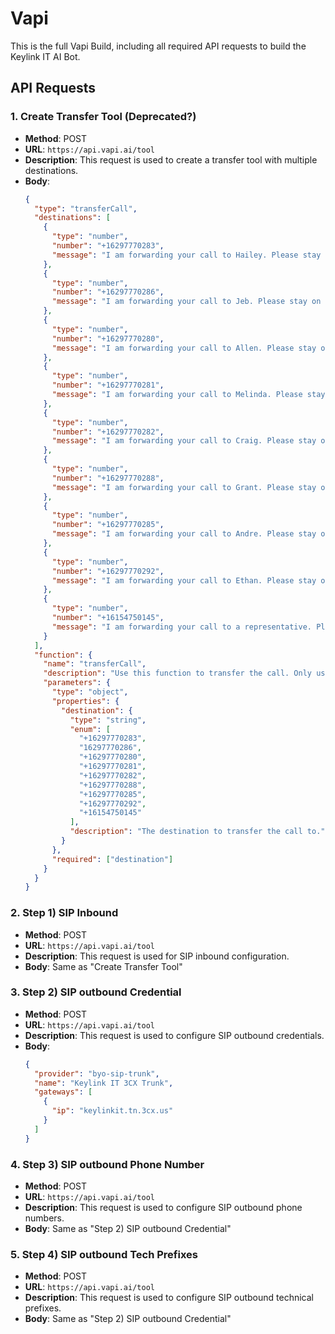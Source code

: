 # Vapi

This is the full Vapi Build, including all required API requests to build the Keylink IT AI Bot.

## API Requests

### 1. Create Transfer Tool (Deprecated?)
- **Method**: POST
- **URL**: `https://api.vapi.ai/tool`
- **Description**: This request is used to create a transfer tool with multiple destinations.
- **Body**:
  ```json
  {
    "type": "transferCall",
    "destinations": [
      {
        "type": "number",
        "number": "+16297770283",
        "message": "I am forwarding your call to Hailey. Please stay on the line."
      },
      {
        "type": "number",
        "number": "+16297770286",
        "message": "I am forwarding your call to Jeb. Please stay on the line."
      },
      {
        "type": "number",
        "number": "+16297770280",
        "message": "I am forwarding your call to Allen. Please stay on the line."
      },
      {
        "type": "number",
        "number": "+16297770281",
        "message": "I am forwarding your call to Melinda. Please stay on the line."
      },
      {
        "type": "number",
        "number": "+16297770282",
        "message": "I am forwarding your call to Craig. Please stay on the line."
      },
      {
        "type": "number",
        "number": "+16297770288",
        "message": "I am forwarding your call to Grant. Please stay on the line."
      },
      {
        "type": "number",
        "number": "+16297770285",
        "message": "I am forwarding your call to Andre. Please stay on the line."
      },
      {
        "type": "number",
        "number": "+16297770292",
        "message": "I am forwarding your call to Ethan. Please stay on the line."
      },
      {
        "type": "number",
        "number": "+16154750145",
        "message": "I am forwarding your call to a representative. Please stay on the line."
      }
    ],
    "function": {
      "name": "transferCall",
      "description": "Use this function to transfer the call. Only use it when following instructions that explicitly ask you to use the transferCall function. DO NOT call this function unless you are instructed to do so.",
      "parameters": {
        "type": "object",
        "properties": {
          "destination": {
            "type": "string",
            "enum": [
              "+16297770283",
              "16297770286",
              "+16297770280",
              "+16297770281",
              "+16297770282",
              "+16297770288",
              "+16297770285",
              "+16297770292",
              "+16154750145"
            ],
            "description": "The destination to transfer the call to."
          }
        },
        "required": ["destination"]
      }
    }
  }
  ```

### 2. Step 1) SIP Inbound
- **Method**: POST
- **URL**: `https://api.vapi.ai/tool`
- **Description**: This request is used for SIP inbound configuration.
- **Body**: Same as "Create Transfer Tool"

### 3. Step 2) SIP outbound Credential
- **Method**: POST
- **URL**: `https://api.vapi.ai/tool`
- **Description**: This request is used to configure SIP outbound credentials.
- **Body**:
  ```json
  {
    "provider": "byo-sip-trunk",
    "name": "Keylink IT 3CX Trunk",
    "gateways": [
      {
        "ip": "keylinkit.tn.3cx.us"
      }
    ]
  }
  ```

### 4. Step 3) SIP outbound Phone Number
- **Method**: POST
- **URL**: `https://api.vapi.ai/tool`
- **Description**: This request is used to configure SIP outbound phone numbers.
- **Body**: Same as "Step 2) SIP outbound Credential"

### 5. Step 4) SIP outbound Tech Prefixes
- **Method**: POST
- **URL**: `https://api.vapi.ai/tool`
- **Description**: This request is used to configure SIP outbound technical prefixes.
- **Body**: Same as "Step 2) SIP outbound Credential"
